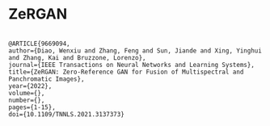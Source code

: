 # ZeRGAN
<pre>
    <code>
@ARTICLE{9669094, 
author={Diao, Wenxiu and Zhang, Feng and Sun, Jiande and Xing, Yinghui and Zhang, Kai and Bruzzone, Lorenzo}, 
journal={IEEE Transactions on Neural Networks and Learning Systems},   
title={ZeRGAN: Zero-Reference GAN for Fusion of Multispectral and Panchromatic Images},  
year={2022},  
volume={},  
number={},  
pages={1-15},  
doi={10.1109/TNNLS.2021.3137373}
    </code>
</pre>
